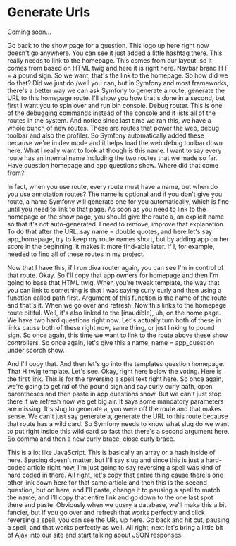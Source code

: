 # Generate Urls

Coming soon...

Go back to the show page for a question. This logo up here right now doesn't go
anywhere. You can see it just added a little hashtag there. This really needs to link
to the homepage. This comes from our layout, so it comes from based on HTML twig and
here it is right here. Navbar brand H F = a pound sign. So we want, that's the link
to the homepage. So how did we do that? Did we just do /well you can, but in Symfony
and most frameworks, there's a better way we can ask Symfony to generate a route,
generate the URL to this homepage route. I'll show you how that's done in a second,
but first I want you to spin over and run bin console. Debug router. This is one of
the debugging commands instead of the console and it lists all of the routes in the
system. And notice since last time we ran this, we have a whole bunch of new routes.
These are routes that power the web, debug toolbar and also the profiler. So Symfony
automatically added these because we're in dev mode and it helps load the web debug
toolbar down here. What I really want to look at though is this name. I want to say
every route has an internal name including the two routes that we made so far. Have
question homepage and app questions show. Where did that come from?

In fact, when you use route, every route must have a name, but when do you use
annotation routes? The name is optional and if you don't give you route, a name
Symfony will generate one for you automatically, which is fine until you need to link
to that page. As soon as you need to link to the homepage or the show page, you
should give the route a, an explicit name so that it's not auto-generated. I need to
remove, improve that explanation. To do that after the URL, say name = double quotes,
and here let's say app_homepage, try to keep my route names short, but by adding app
on her score in the beginning, it makes it more find-able later. If I, for example,
needed to find all of these routes in my project.

Now that I have this, if I run diva router again, you can see I'm in control of that
route. Okay. So I'll copy that app owners for homepage and then I'm going to base
that HTML twig. When you're tweak template, the way that you can link to something is
that I was saying curly curly and then using a function called path first. Argument
of this function is the name of the route and that's it. When we go over and refresh.
Now this links to the homepage route pitiful. Well, it's also linked to the
[inaudible], uh, on the home page. We have two hard questions right now. Let's
actually turn both of these in links cause both of these right now, same thing, or
just linking to pound sign. So once again, this time we want to link to the route
above these show controllers. So once again, let's give this a name, name =
app_question under scorch show.

And I'll copy that. And then let's go into the templates question homepage. That H
twig template. Let's see. Okay, right here below the voting. Here is the first link.
This is for the reversing a spell text right here. So once again, we're going to get
rid of the pound sign and say curly curly path, open parentheses and then paste in
app questions show. But we can't just stop there if we refresh now we get big air. It
says some mandatory parameters are missing. It's slug to generate a, you were off the
route and that makes sense. We can't just say generate a, generate the URL to this
route because that route has a wild card. So Symfony needs to know what slug do we
want to put right inside this wild card so fast that there's a second argument here.
So comma and then a new curly brace, close curly brace.

This is a lot like JavaScript. This is basically an array or a hash inside of here.
Spacing doesn't matter, but I'll say slug and since this is just a hard-coded article
right now, I'm just going to say reversing a spell was kind of hard coded in there.
All right, let's copy that entire thing cause there's one other link down here for
that same article and then this is the second question, but on here, and I'll paste,
change it to pausing a spell to match the name, and I'll copy that entire link and go
down to the one last spot there and paste. Obviously when we query a database, we'll
make this a bit fancier, but if you go over and refresh that works perfectly and
click reversing a spell, you can see the URL up here. Go back and hit cut, pausing a
spell, and that works perfectly as well. All right, next let's bring a little bit of
Ajax into our site and start talking about JSON responses.

